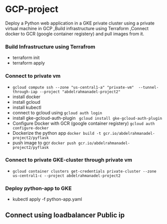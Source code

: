 # GCP-project
Deploy a Python web application in a GKE private cluster using a private virtual machine in GCP
 ,Build infrastructure using Terraform 
 ,Connect docker to GCR (google container registery) and pull images from it.
 
 ### Build Infrastructure using Terrafrom 
 - terraform init 
 - terraform apply
 
 ### Connect to private vm
 - `gcloud compute ssh --zone "us-central1-a" "private-vm"  --tunnel-through-iap --project "abdelrahmanadel-project2"`
 - install docker 
 - install gcloud
 - install kubectl
 - connect to gcloud using `gcloud auth login`
 - install gke-gcloud-auth-plugin ` gcloud install gke-gcloud-auth-plugin`
 - Configure Docker with GCR (google container registery) `gcloud auth configure-docker`
 - Dockerize the python app `docker build -t gcr.io/abdelrahmanadel-project2/pyflask`
 - push image to gcr `docker push gcr.io/abdelrahmanadel-project2/pyflask`
 
 ### Connect to private GKE-cluster through private vm 
 - `gcloud container clusters get-credentials private-cluster --zone us-central1-c --project abdelrahmanadel-project2`
 
 ### Deploy python-app to GKE
 - kubectl apply -f python-app.yaml
 
 ## Connect using loadbalancer Public ip
 
